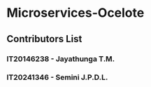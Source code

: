 # Microservices-Ocelote

## Contributors List

### IT20146238 - Jayathunga T.M.
### IT20241346 - Semini J.P.D.L.
### 
### 
